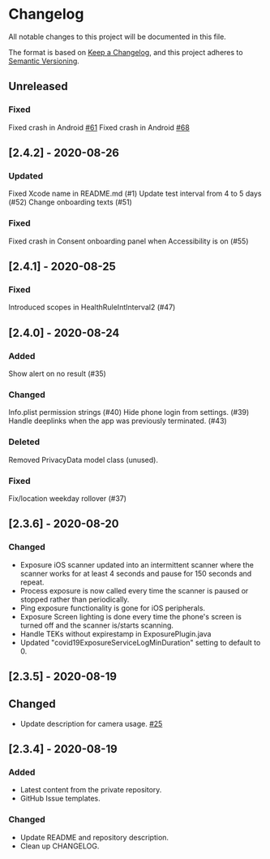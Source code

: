 # Changelog
All notable changes to this project will be documented in this file.

The format is based on [Keep a Changelog](https://keepachangelog.com/en/1.0.0/),
and this project adheres to [Semantic Versioning](https://semver.org/spec/v2.0.0.html).

## Unreleased
### Fixed
Fixed crash in Android [#61](https://github.com/rokwire/safer-illinois-app/issues/61)
Fixed crash in Android [#68](https://github.com/rokwire/safer-illinois-app/issues/68)

## [2.4.2] - 2020-08-26
### Updated
Fixed Xcode name in README.md (#1)
Update test interval from 4 to 5 days (#52)
Change onboarding texts (#51)

### Fixed
Fixed crash in Consent onboarding panel when Accessibility is on (#55)

## [2.4.1] - 2020-08-25
### Fixed
Introduced scopes in HealthRuleIntInterval2 (#47)

## [2.4.0] - 2020-08-24
### Added
Show alert on no result (#35)

### Changed
Info.plist permission strings (#40)
Hide phone login from settings. (#39)
Handle deeplinks when the app was previously terminated. (#43)

### Deleted
Removed PrivacyData model class (unused).

### Fixed
Fix/location weekday rollover (#37)

## [2.3.6] - 2020-08-20
### Changed
- Exposure iOS scanner updated into an intermittent scanner where the scanner works for at least 4 seconds and pause for 150 seconds and repeat.
- Process exposure is now called every time the scanner is paused or stopped rather than periodically.
- Ping exposure functionality is gone for iOS peripherals.
- Exposure Screen lighting is done every time the phone's screen is turned off and the scanner is/starts scanning. 
- Handle TEKs without expirestamp in ExposurePlugin.java
- Updated "covid19ExposureServiceLogMinDuration" setting to default to 0.

## [2.3.5] - 2020-08-19
## Changed
- Update description for camera usage. [#25](https://github.com/rokwire/safer-illinois-app/issues/25)

## [2.3.4] - 2020-08-19
### Added
- Latest content from the private repository.
- GitHub Issue templates.

### Changed
- Update README and repository description.
- Clean up CHANGELOG.
